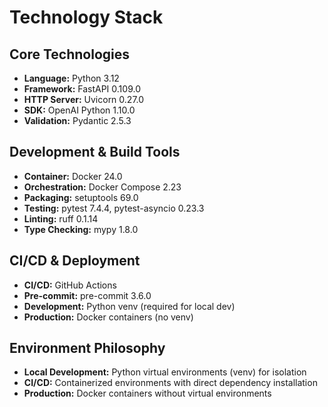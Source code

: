 # Technology Stack

## Core Technologies
- **Language:** Python 3.12
- **Framework:** FastAPI 0.109.0
- **HTTP Server:** Uvicorn 0.27.0
- **SDK:** OpenAI Python 1.10.0
- **Validation:** Pydantic 2.5.3

## Development & Build Tools
- **Container:** Docker 24.0
- **Orchestration:** Docker Compose 2.23
- **Packaging:** setuptools 69.0
- **Testing:** pytest 7.4.4, pytest-asyncio 0.23.3
- **Linting:** ruff 0.1.14
- **Type Checking:** mypy 1.8.0

## CI/CD & Deployment
- **CI/CD:** GitHub Actions
- **Pre-commit:** pre-commit 3.6.0
- **Development:** Python venv (required for local dev)
- **Production:** Docker containers (no venv)

## Environment Philosophy
- **Local Development:** Python virtual environments (venv) for isolation
- **CI/CD:** Containerized environments with direct dependency installation
- **Production:** Docker containers without virtual environments